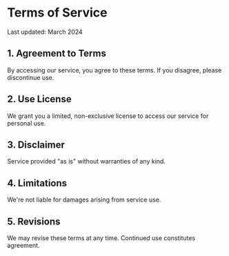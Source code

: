 # Terms of Service

Last updated: March 2024

## 1. Agreement to Terms

By accessing our service, you agree to these terms. If you disagree, please discontinue use.

## 2. Use License

We grant you a limited, non-exclusive license to access our service for personal use.

## 3. Disclaimer

Service provided "as is" without warranties of any kind.

## 4. Limitations

We're not liable for damages arising from service use.

## 5. Revisions

We may revise these terms at any time. Continued use constitutes agreement.
